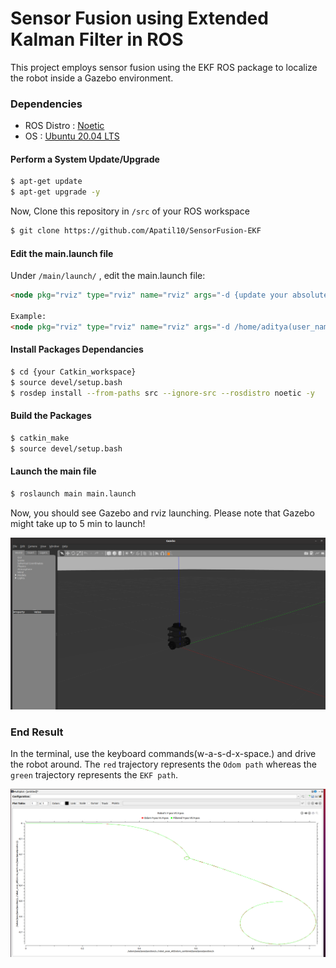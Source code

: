 # Sensor Fusion using Extended Kalman Filter in ROS
This project employs sensor fusion using the EKF ROS package to localize the robot inside a Gazebo environment.

### Dependencies
- ROS Distro : [Noetic](http://wiki.ros.org/noetic)
- OS : [Ubuntu 20.04 LTS](https://releases.ubuntu.com/20.04/)
 

####  Perform a System Update/Upgrade
```sh
$ apt-get update
$ apt-get upgrade -y
```

Now, Clone this repository in `/src` of your ROS workspace
```sh
$ git clone https://github.com/Apatil10/SensorFusion-EKF
```

#### Edit the main.launch file
Under `/main/launch/` , edit the main.launch file:
```html
<node pkg="rviz" type="rviz" name="rviz" args="-d {update your absolute path for the EKF.rviz config file}"/>

Example: 
<node pkg="rviz" type="rviz" name="rviz" args="-d /home/aditya(user_name))/EKF_project(worksapce)/src/EKF.rviz"/>
```

#### Install Packages Dependancies
```sh
$ cd {your Catkin_workspace}
$ source devel/setup.bash
$ rosdep install --from-paths src --ignore-src --rosdistro noetic -y
```

#### Build the Packages
```sh
$ catkin_make
$ source devel/setup.bash
```

#### Launch the main file
```sh
$ roslaunch main main.launch
```
Now, you should see Gazebo and rviz launching. Please note that Gazebo might take up to 5 min to launch! 
<p align="center">
<img src="images/turtlebor3_gazebo.png" width="1000">
</p>


### End Result
In the terminal, use the keyboard commands(w-a-s-d-x-space.) and drive the robot around. The `red` trajectory represents the `Odom path` whereas the `green` trajectory represents the `EKF path`.


<p align="center">
<img src="images/out1.png" width="1000">
</p>